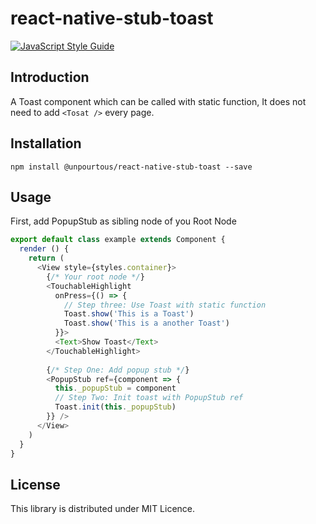 # react-native-stub-toast

[![JavaScript Style Guide](https://cdn.rawgit.com/feross/standard/master/badge.svg)](https://github.com/feross/standard)  
  
## Introduction 
A Toast component which can be called with static function, It does not need to add `<Tosat />` every page.

## Installation 
```
npm install @unpourtous/react-native-stub-toast --save
```

## Usage
First, add PopupStub as sibling node of you Root Node
``` js
export default class example extends Component {
  render () {
    return (
      <View style={styles.container}>
        {/* Your root node */} 
        <TouchableHighlight
          onPress={() => {
            // Step three: Use Toast with static function
            Toast.show('This is a Toast')
            Toast.show('This is a another Toast')
          }}>
          <Text>Show Toast</Text>
        </TouchableHighlight>
        
        {/* Step One: Add popup stub */} 
        <PopupStub ref={component => {
          this._popupStub = component
          // Step Two: Init toast with PopupStub ref
          Toast.init(this._popupStub)
        }} />
      </View>
    )
  }
}
```

## License
This library is distributed under MIT Licence.
